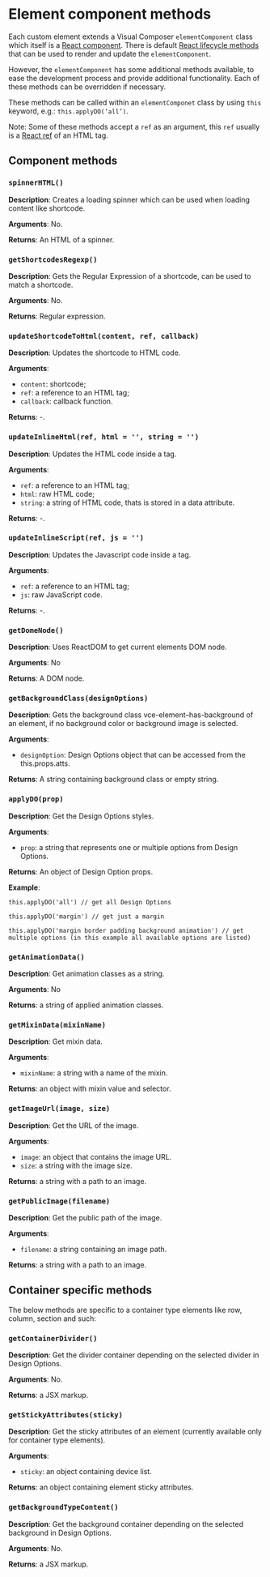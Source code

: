 # Element component methods

Each custom element extends a Visual Composer `elementComponent` class which itself is a <a href="https://reactjs.org/docs/react-component.html" target="_blank">React component</a>. There is default <a href="https://reactjs.org/docs/state-and-lifecycle.html" target="_blank">React lifecycle methods</a> that can be used to render and update the `elementComponent`.

However, the `elementComponent` has some additional methods available, to ease the development process and provide additional functionality. Each of these methods can be overridden if necessary.

These methods can be called within an `elementComponet` class by using `this` keyword, e.g.: `this.applyDO(‘all’)`.

<aside class="notice">
Note: Some of these methods accept a <code>ref</code> as an argument, this <code>ref</code> usually is a <a href="https://reactjs.org/docs/refs-and-the-dom.html" target="_blank">React ref</a> of an HTML tag.
</aside>

## Component methods

### `spinnerHTML()`

**Description**: Creates a loading spinner which can be used when loading content like shortcode.

**Arguments**: No.

**Returns**: An HTML of a spinner.


### `getShortcodesRegexp()`

**Description**: Gets the Regular Expression of a shortcode, can be used to match a shortcode.

**Arguments**: No.

**Returns**: Regular expression.


### `updateShortcodeToHtml(content, ref, callback)`

**Description**: Updates the shortcode to HTML code.

**Arguments**:

* `content`: shortcode;
* `ref`: a reference to an HTML tag;
* `callback`: callback function.

**Returns**: -.


### `updateInlineHtml(ref, html = '', string = '')`

**Description**: Updates the HTML code inside a tag.

**Arguments**:

* `ref`: a reference to an HTML tag;
* `html`: raw HTML code;
* `string`: a string of HTML code, thats is stored in a data attribute.

**Returns**: -.


### `updateInlineScript(ref, js = '')`

**Description**: Updates the Javascript code inside a tag.

**Arguments**:

* `ref`: a reference to an HTML tag;
* `js`: raw JavaScript code.

**Returns**: -.


### `getDomeNode()`

**Description**: Uses ReactDOM to get current elements DOM node.

**Arguments**: No

**Returns**: A DOM node.


### `getBackgroundClass(designOptions)`

**Description**: Gets the background class  vce-element–has-background of an element, if no background color or background image is selected.

**Arguments**:

* `designOption`: Design Options object that can be accessed from the this.props.atts.

**Returns**: A string containing background class or empty string.


### `applyDO(prop)`

**Description**: Get the Design Options styles.

**Arguments**:

* `prop`: a string that represents one or multiple options from Design Options.

**Returns**: An object of Design Option props.

**Example**:

`this.applyDO('all') // get all Design Options`

`this.applyDO('margin') // get just a margin`

`this.applyDO('margin border padding background animation') // get multiple options (in this example all available options are listed)`


### `getAnimationData()`

**Description**: Get animation classes as a string.

**Arguments**: No

**Returns**: a string of applied animation classes.


### `getMixinData(mixinName)`

**Description**: Get mixin data.

**Arguments**:

* `mixinName`: a string with a name of the mixin.

**Returns**: an object with mixin value and selector.


### `getImageUrl(image, size)`

**Description**: Get the URL of the image.

**Arguments**:

* `image`: an object that contains the image URL.
* `size`: a string with the image size.

**Returns**: a string with a path to an image.


### `getPublicImage(filename)`

**Description**: Get the public path of the image.

**Arguments**:

* `filename`: a string containing an image path.

**Returns**: a string with a path to an image.


## Container specific methods

The below methods are specific to a container type elements like row, column, section and such:

### `getContainerDivider()`

**Description**: Get the divider container depending on the selected divider in Design Options.

**Arguments**: No.

**Returns**: a JSX markup.


### `getStickyAttributes(sticky)`

**Description**: Get the sticky attributes of an element (currently available only for container type elements).

**Arguments**:

* `sticky`: an object containing device list.

**Returns**: an object containing element sticky attributes.


### `getBackgroundTypeContent()`

**Description**: Get the background container depending on the selected background in Design Options.

**Arguments**: No.

**Returns**: a JSX markup.